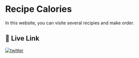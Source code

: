 
# Recipe Calories

In this website, you can visite several recipies and make order.


## 🔗 Live Link

[![twitter](https://img.shields.io/badge/Click-1DA1F2?style=for-the-badge&logo=twitter&logoColor=white)](https://chefs-table-b9a7.surge.sh)

